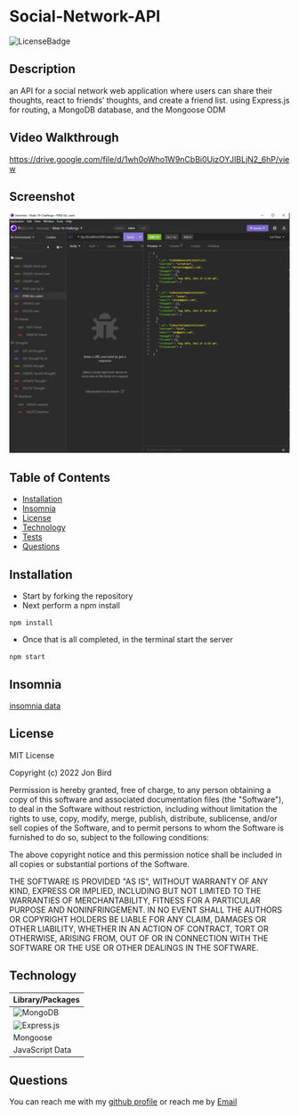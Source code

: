 
  # Social-Network-API
  
  ![LicenseBadge](https://img.shields.io/github/license/attidack/Social-Network-API)
  

  ## Description
  an API for a social network web application where users can share their thoughts, react to friends’ thoughts, and create a friend list. using Express.js for routing, a MongoDB database, and the Mongoose ODM 

  ## Video Walkthrough
  https://drive.google.com/file/d/1wh0oWho1W9nCbBi0UjzOYJIBLjN2_6hP/view

  ## Screenshot
  ![Screenshot](/assets/imgs/screenshot.png)

  ## Table of Contents
  - [Installation](#installation)
  - [Insomnia](#insomnia)
  - [License](#license)
  - [Technology](#technology)
  - [Tests](#tests)
  - [Questions](#questions)

  ## Installation
  
- Start by forking the repository 
- Next perform a npm install
```
npm install 
```
- Once that is all completed, in the terminal start the server
```
npm start
```

  ## Insomnia
  [insomnia data](/assets/insomnia/Insomnia.json)
  
  ## License
   MIT License

Copyright (c) 2022 Jon Bird

Permission is hereby granted, free of charge, to any person obtaining a copy
of this software and associated documentation files (the "Software"), to deal
in the Software without restriction, including without limitation the rights
to use, copy, modify, merge, publish, distribute, sublicense, and/or sell
copies of the Software, and to permit persons to whom the Software is
furnished to do so, subject to the following conditions:

The above copyright notice and this permission notice shall be included in all
copies or substantial portions of the Software.

THE SOFTWARE IS PROVIDED "AS IS", WITHOUT WARRANTY OF ANY KIND, EXPRESS OR
IMPLIED, INCLUDING BUT NOT LIMITED TO THE WARRANTIES OF MERCHANTABILITY,
FITNESS FOR A PARTICULAR PURPOSE AND NONINFRINGEMENT. IN NO EVENT SHALL THE
AUTHORS OR COPYRIGHT HOLDERS BE LIABLE FOR ANY CLAIM, DAMAGES OR OTHER
LIABILITY, WHETHER IN AN ACTION OF CONTRACT, TORT OR OTHERWISE, ARISING FROM,
OUT OF OR IN CONNECTION WITH THE SOFTWARE OR THE USE OR OTHER DEALINGS IN THE
SOFTWARE.

   
## Technology
| Library/Packages|
| ------------- |
| ![MongoDB](https://img.shields.io/badge/MongoDB-%234ea94b.svg?style=for-the-badge&logo=mongodb&logoColor=white)| 
| ![Express.js](https://img.shields.io/badge/express.js-%23404d59.svg?style=for-the-badge&logo=express&logoColor=%2361DAFB)|
| Mongoose|
| JavaScript Data|

  ## Questions
  You can reach me with my [github profile](https://github.com/attidack)
   or reach me by [Email](mailto:attidack@gmail.com)



